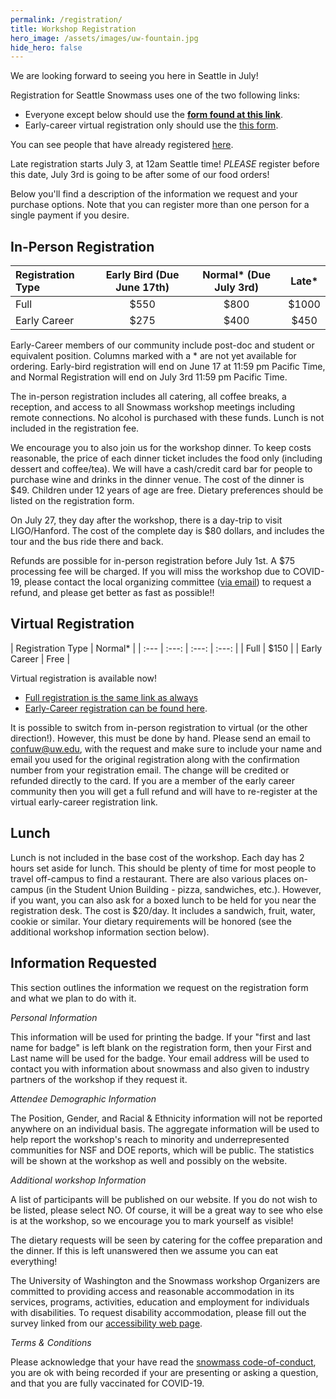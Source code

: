 ```yaml
---
permalink: /registration/
title: Workshop Registration
hero_image: /assets/images/uw-fountain.jpg
hide_hero: false
---
```


We are looking forward to seeing you here in Seattle in July!

Registration for Seattle Snowmass uses one of the two following links:

* Everyone except below should use the **[form found at this link](https://cvent.me/vz43ry)**.
* Early-career virtual registration only should use the [this form](https://docs.google.com/forms/d/1ydq7d4wuUdmVjdotEaxqCMhAOECUTSCUPlCmB8_gEnQ/edit).

You can see people that have already registered [here](/participantList/).

Late registration starts July 3, at 12am Seattle time! *PLEASE* register before this date, July 3rd is going to be after some of our food orders!

Below you'll find a description of the information we request and your purchase options. Note that you can register more than one person for a single payment if you desire.

## In-Person Registration

| Registration Type | Early Bird (Due June 17th) | Normal* (Due July 3rd) | Late* |
| :--- | :---: | :---: | :---: |
| Full | $550 | $800 | $1000 |
| Early Career | $275 | $400 | $450 |

Early-Career members of our community include post-doc and student or equivalent position. Columns marked with a * are not yet available for ordering. Early-bird registration will end on June 17 at 11:59 pm Pacific Time, and Normal Registration will end on July 3rd 11:59 pm Pacific Time.

The in-person registration includes all catering, all coffee breaks, a reception, and access to all Snowmass workshop meetings including remote connections. No alcohol is purchased with these funds. Lunch is not included in the registration fee.

We encourage you to also join us for the workshop dinner. To keep costs reasonable, the price of each dinner ticket includes the food only (including dessert and coffee/tea). We will have a cash/credit card bar for people to purchase wine and drinks in the dinner venue. The cost of the dinner is $49. Children under 12 years of age are free. Dietary preferences should be listed on the registration form.

On July 27, they day after the workshop, there is a day-trip to visit LIGO/Hanford. The cost of the complete day is $80 dollars, and includes the tour and the bus ride there and back.

Refunds are possible for in-person registration before July 1st. A $75 processing fee will be charged. If you will miss the workshop due to COVID-19, please contact the local organizing committee ([via email](mailto:snowmass-loc2022@uw.edu)) to request a refund, and please get better as fast as possible!!

## Virtual Registration

| Registration Type | Normal* |
| :--- | :---: | :---: | :---: |
| Full | $150 |
| Early Career | Free |

Virtual registration is available now!

* [Full registration is the same link as always](https://cvent.me/vz43ry)
* [Early-Career registration can be found here](https://docs.google.com/forms/d/1ydq7d4wuUdmVjdotEaxqCMhAOECUTSCUPlCmB8_gEnQ/edit).

It is possible to switch from in-person registration to virtual (or the other direction!). However, this must be done by hand. Please send an email to [confuw@uw.edu](mailto:confuw@uw.edu), with the request and make sure to include your name and email you used for the original registration along with the confirmation number from your registration email. The change will be credited or refunded directly to the card. If you are a member of the early career community then you will get a full refund and will have to re-register at the virtual early-career registration link.

## Lunch

Lunch is not included in the base cost of the workshop. Each day has 2 hours set aside for lunch. This should be plenty of time for most people to travel off-campus to find a restaurant. There are also various places on-campus (in the Student Union Building - pizza, sandwiches, etc.). However, if you want, you can also ask for a boxed lunch to be held for you near the registration desk. The cost is $20/day. It includes a sandwich, fruit, water, cookie or similar. Your dietary requirements will be honored (see the additional workshop information section below).

## Information Requested

This section outlines the information we request on the registration form and what we plan to do with it.

*Personal Information*

This information will be used for printing the badge. If your "first and last name for badge" is left blank on the registration form, then your First and Last name will be used for the badge. Your email address will be used to contact you with information about snowmass and also given to industry partners of the workshop if they request it.

*Attendee Demographic Information*

The Position, Gender, and Racial & Ethnicity information will not be reported anywhere on an individual basis. The aggregate information will be used to help report the workshop's reach to minority and underrepresented communities for NSF and DOE reports, which will be public. The statistics will be shown at the workshop as well and possibly on the website.

*Additional workshop Information*

A list of participants will be published on our website. If you do not wish to be listed, please select NO. Of course, it will be a great way to see who else is at the workshop, so we encourage you to mark yourself as visible!

The dietary requests will be seen by catering for the coffee preparation and the dinner. If this is left unanswered then we assume you can eat everything!

The University of Washington and the Snowmass workshop Organizers are committed to providing access and reasonable accommodation in its services, programs, activities, education and employment for individuals with disabilities. To request disability accommodation, please fill out the survey linked from our [accessibility web page](http://seattlesnowmass2021.net/accessibility/).

*Terms & Conditions*

Please acknowledge that your have read the [snowmass code-of-conduct](http://seattlesnowmass2021.net/codeofconduct/), you are ok with being recorded if your are presenting or asking a question, and that you are fully vaccinated for COVID-19.
